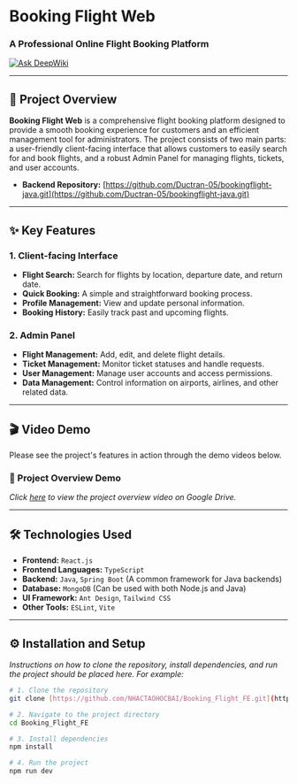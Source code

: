 # Booking Flight Web
### A Professional Online Flight Booking Platform

[![Ask DeepWiki](https://deepwiki.com/badge.svg)](https://deepwiki.com/NHACTAOHOCBAI/Booking_Flight_FE)

---

## 🚀 Project Overview

**Booking Flight Web** is a comprehensive flight booking platform designed to provide a smooth booking experience for customers and an efficient management tool for administrators. The project consists of two main parts: a user-friendly client-facing interface that allows customers to easily search for and book flights, and a robust Admin Panel for managing flights, tickets, and user accounts.

* **Backend Repository:** [https://github.com/Ductran-05/bookingflight-java.git](https://github.com/Ductran-05/bookingflight-java.git)

---

## ✨ Key Features

### 1. Client-facing Interface
* **Flight Search:** Search for flights by location, departure date, and return date.
* **Quick Booking:** A simple and straightforward booking process.
* **Profile Management:** View and update personal information.
* **Booking History:** Easily track past and upcoming flights.

### 2. Admin Panel
* **Flight Management:** Add, edit, and delete flight details.
* **Ticket Management:** Monitor ticket statuses and handle requests.
* **User Management:** Manage user accounts and access permissions.
* **Data Management:** Control information on airports, airlines, and other related data.

---

## 🎬 Video Demo

Please see the project's features in action through the demo videos below.

### 🎥 Project Overview Demo


*Click [here](https://drive.google.com/drive/folders/1nUoDji1EEHVjO7A3h0OSh0gq6ROaDO6S?usp=drive_link) to view the project overview video on Google Drive.*

---

## 🛠️ Technologies Used

* **Frontend:** `React.js`
* **Frontend Languages:** `TypeScript`
* **Backend:** `Java`, `Spring Boot` (A common framework for Java backends)
* **Database:** `MongoDB` (Can be used with both Node.js and Java)
* **UI Framework:** `Ant Design`, `Tailwind CSS`
* **Other Tools:** `ESLint`, `Vite`

---

## ⚙️ Installation and Setup

*Instructions on how to clone the repository, install dependencies, and run the project should be placed here. For example:*
```bash
# 1. Clone the repository
git clone [https://github.com/NHACTAOHOCBAI/Booking_Flight_FE.git](https://github.com/NHACTAOHOCBAI/Booking_Flight_FE.git)

# 2. Navigate to the project directory
cd Booking_Flight_FE

# 3. Install dependencies
npm install

# 4. Run the project
npm run dev
